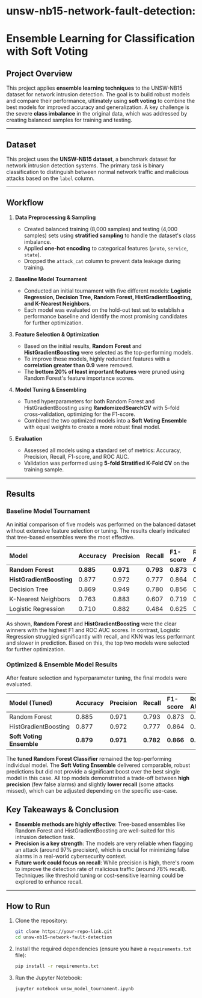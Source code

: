 # unsw-nb15-network-fault-detection:

# Ensemble Learning for Classification with Soft Voting

## Project Overview

This project applies **ensemble learning techniques** to the UNSW-NB15 dataset for network intrusion detection. The goal is to build robust models and compare their performance, ultimately using **soft voting** to combine the best models for improved accuracy and generalization. A key challenge is the severe **class imbalance** in the original data, which was addressed by creating balanced samples for training and testing.


-----

## Dataset

This project uses the **UNSW-NB15 dataset**, a benchmark dataset for network intrusion detection systems. The primary task is binary classification to distinguish between normal network traffic and malicious attacks based on the `label` column.

-----

## Workflow

1.  **Data Preprocessing & Sampling**
    * Created balanced training (8,000 samples) and testing (4,000 samples) sets using **stratified sampling** to handle the dataset's class imbalance.
    * Applied **one-hot encoding** to categorical features (`proto`, `service`, `state`).
    * Dropped the `attack_cat` column to prevent data leakage during training.

2.  **Baseline Model Tournament**
    * Conducted an initial tournament with five different models: **Logistic Regression, Decision Tree, Random Forest, HistGradientBoosting, and K-Nearest Neighbors**.
    * Each model was evaluated on the hold-out test set to establish a performance baseline and identify the most promising candidates for further optimization.

3.  **Feature Selection & Optimization**
    * Based on the initial results, **Random Forest** and **HistGradientBoosting** were selected as the top-performing models.
    * To improve these models, highly redundant features with a **correlation greater than 0.9** were removed.
    * The **bottom 20% of least important features** were pruned using Random Forest's feature importance scores.

4.  **Model Tuning & Ensembling**
    * Tuned hyperparameters for both Random Forest and HistGradientBoosting using **RandomizedSearchCV** with 5-fold cross-validation, optimizing for the F1-score.
    * Combined the two optimized models into a **Soft Voting Ensemble** with equal weights to create a more robust final model.

5.  **Evaluation**
    * Assessed all models using a standard set of metrics: Accuracy, Precision, Recall, F1-score, and ROC AUC.
    * Validation was performed using **5-fold Stratified K-Fold CV** on the training sample.

-----

## Results

### Baseline Model Tournament

An initial comparison of five models was performed on the balanced dataset without extensive feature selection or tuning. The results clearly indicated that tree-based ensembles were the most effective.

| Model | Accuracy | Precision | Recall | F1-score | ROC AUC |
| :--- | :--- | :--- | :--- | :--- | :--- |
| **Random Forest** | **0.885** | **0.971** | **0.793** | **0.873** | **0.979** |
| **HistGradientBoosting** | 0.877 | 0.972 | 0.777 | 0.864 | 0.980 |
| Decision Tree | 0.869 | 0.949 | 0.780 | 0.856 | 0.869 |
| K-Nearest Neighbors | 0.763 | 0.883 | 0.607 | 0.719 | 0.897 |
| Logistic Regression | 0.710 | 0.882 | 0.484 | 0.625 | 0.859 |

As shown, **Random Forest** and **HistGradientBoosting** were the clear winners with the highest F1 and ROC AUC scores. In contrast, Logistic Regression struggled significantly with recall, and KNN was less performant and slower in prediction. Based on this, the top two models were selected for further optimization.

### Optimized & Ensemble Model Results

After feature selection and hyperparameter tuning, the final models were evaluated.

| Model (Tuned) | Accuracy | Precision | Recall | F1-score | ROC AUC |
| :--- | :--- | :--- | :--- | :--- | :--- |
| Random Forest | 0.885 | 0.971 | 0.793 | 0.873 | 0.979 |
| HistGradientBoosting | 0.877 | 0.972 | 0.777 | 0.864 | 0.980 |
| **Soft Voting Ensemble**| **0.879** | **0.971** | **0.782** | **0.866** | **0.980** |

The **tuned Random Forest Classifier** remained the top-performing individual model. The **Soft Voting Ensemble** delivered comparable, robust predictions but did not provide a significant boost over the best single model in this case. All top models demonstrated a trade-off between **high precision** (few false alarms) and slightly **lower recall** (some attacks missed), which can be adjusted depending on the specific use-case.

## Key Takeaways & Conclusion

  * **Ensemble methods are highly effective**: Tree-based ensembles like Random Forest and HistGradientBoosting are well-suited for this intrusion detection task.
  * **Precision is a key strength**: The models are very reliable when flagging an attack (around 97% precision), which is crucial for minimizing false alarms in a real-world cybersecurity context.
  * **Future work could focus on recall**: While precision is high, there's room to improve the detection rate of malicious traffic (around 78% recall). Techniques like threshold tuning or cost-sensitive learning could be explored to enhance recall.

-----

## How to Run

1.  Clone the repository:
    ```bash
    git clone https://your-repo-link.git
    cd unsw-nb15-network-fault-detection
    ```
2.  Install the required dependencies (ensure you have a `requirements.txt` file):
    ```bash
    pip install -r requirements.txt
    ```
3.  Run the Jupyter Notebook:
    ```bash
    jupyter notebook unsw_model_tournament.ipynb
    ```
